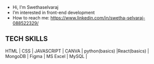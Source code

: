 -  Hi, I’m Swethaselvaraj
-  I’m interested in front-end development
-  How to reach me: https://www.linkedin.com/in/swetha-selvaraj-088522329/


TECH SKILLS
---------------------------------------------------------------------------------------------------------------------------------------------------
HTML | CSS | JAVASCRIPT | CANVA | python(basics) |React(basics) | MongoDB | Figma | MS Excel | MySQL |

